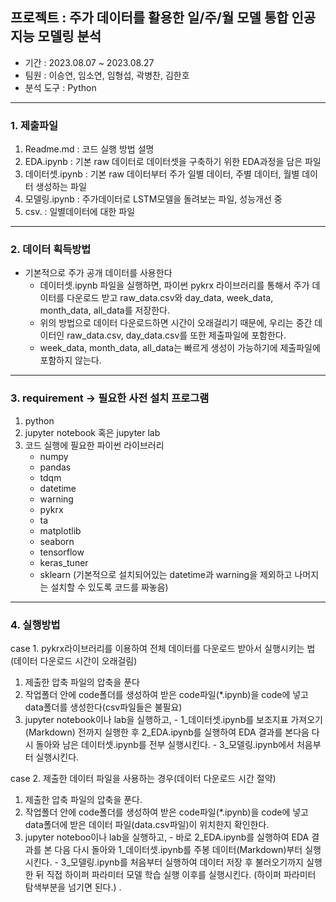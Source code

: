 ## 프로젝트 : 주가 데이터를 활용한 일/주/월 모델 통합 인공지능 모델링 분석

- 기간 : 2023.08.07 ~ 2023.08.27
- 팀원 : 이승연, 임소연, 임형섭, 곽병찬, 김한호
- 분석 도구 : Python

***

### 1. 제출파일
  1) Readme.md : 코드 실행 방법 설명
  2) EDA.ipynb : 기본 raw 데이터로 데이터셋을 구축하기 위한 EDA과정을 담은 파일
  3) 데이터셋.ipynb : 기본 raw 데이터부터 주가 일별 데이터, 주별 데이터, 월별 데이터 생성하는 파일 
  4) 모델링.ipynb : 주가데이터로 LSTM모델을 돌려보는 파일, 성능개선 중
  5) csv. : 일별데이터에 대한 파일

***

### 2. 데이터 획득방법
- 기본적으로 주가 공개 데이터를 사용한다
  - 데이터셋.ipynb 파일을 실행하면, 파이썬 pykrx 라이브러리를 통해서 주가 데이터를 다운로드 받고 raw_data.csv와 day_data, week_data, month_data, all_data를 저장한다.
  - 위의 방법으로 데이터 다운로드하면 시간이 오래걸리기 때문에, 우리는 중간 데이터인 raw_data.csv, day_data.csv를 또한 제출파일에 포함한다.
  - week_data, month_data, all_data는 빠르게 생성이 가능하기에 제출파일에 포함하지 않는다.

***

### 3. requirement -> 필요한 사전 설치 프로그램
  1) python
  2) jupyter notebook 혹은 jupyter lab
  3) 코드 실행에 필요한 파이썬 라이브러리
     - numpy
     - pandas
     - tdqm
     - datetime
     - warning
     - pykrx
     - ta
     - matplotlib
     - seaborn
     - tensorflow
     - keras_tuner
     - sklearn
  (기본적으로 설치되어있는 datetime과 warning을 제외하고 나머지는 설치할 수 있도록 코드를 짜놓음)

***

### 4. 실행방법
  case 1. pykrx라이브러리를 이용하여 전체 데이터를 다운로드 받아서 실행시키는 법(데이터 다운로드 시간이 오래걸림)
  1) 제출한 압축 파일의 압축을 푼다
  2) 작업폴더 안에 code폴더를 생성하여 받은 code파일(*.ipynb)을 code에 넣고 data폴더를 생성한다(csv파일들은 불필요)
  3) jupyter notebook이나 lab을 실행하고,
    - 1_데이터셋.ipynb를 보조지표 가져오기(Markdown) 전까지 실행한 후 2_EDA.ipynb를 실행하여 EDA 결과를 본다음 다시 돌아와 남은 데이터셋.ipynb를 전부 실행시킨다.
    - 3_모델링.ipynb에서 처음부터 실행시킨다.
   
  case 2. 제출한 데이터 파일을 사용하는 경우(데이터 다운로드 시간 절약)
  1) 제출한 압축 파일의 압축을 푼다.
  2) 작업폴더 안에 code폴더를 생성하여 받은 code파일(*.ipynb)을 code에 넣고 data폴더에 받은 데이터 파일(data.csv파일)이 위치한지 확인한다.
  3) jupyter noteboo이나 lab을 실행하고,
    - 바로 2_EDA.ipynb를 실행하여 EDA 결과를 본 다음 다시 돌아와 1_데이터셋.ipynb를 주봉 데이터(Markdown)부터 실행시킨다.
    - 3_모델링.ipynb를 처음부터 실행하여 데이터 저장 후 불러오기까지 실행한 뒤 직접 하이퍼 파라미터 모델 학습 실행 이후를 실행시킨다. (하이퍼 파라미터 탐색부분을 넘기면 된다.) .
